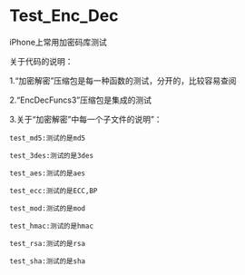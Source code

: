 # Test_Enc_Dec
iPhone上常用加密码库测试

关于代码的说明：

1.“加密解密”压缩包是每一种函数的测试，分开的，比较容易查阅

2.“EncDecFuncs3”压缩包是集成的测试

3.关于“加密解密”中每一个子文件的说明”：

	test_md5:测试的是md5
	
	test_3des:测试的是3des
	
	test_aes:测试的是aes
	
	test_ecc:测试的是ECC,BP
	
	test_mod:测试的是mod
	
	test_hmac:测试的是hmac
	
	test_rsa:测试的是rsa
	
	test_sha:测试的是sha
